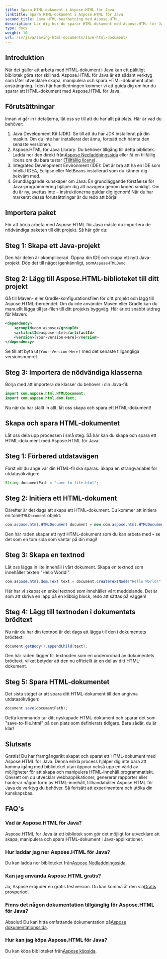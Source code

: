 ```yaml
---
title: Spara HTML-dokument i Aspose.HTML för Java
linktitle: Spara HTML-dokument i Aspose.HTML för Java
second_title: Java HTML-bearbetning med Aspose.HTML
description: Lär dig hur du sparar HTML-dokument med Aspose.HTML för Java med denna omfattande steg-för-steg-guide designad för nybörjare och experter.
type: docs
weight: 10
url: /sv/java/saving-html-documents/save-html-document/
---
```

## Introduktion
När det gäller att arbeta med HTML-dokument i Java kan ett pålitligt bibliotek göra stor skillnad. Aspose.HTML för Java är ett sådant verktyg som låter utvecklare skapa, manipulera och spara HTML-dokument utan ansträngning. I den här handledningen kommer vi att guida dig om hur du sparar ett HTML-dokument med Aspose.HTML för Java. 
## Förutsättningar
Innan vi går in i detaljerna, låt oss se till att du har allt på plats. Här är vad du behöver:
1. Java Development Kit (JDK): Se till att du har JDK installerat på din maskin. Om du inte har installerat det ännu, fortsätt och hämta den senaste versionen.
2.  Aspose.HTML för Java Library: Du behöver tillgång till detta bibliotek. Ladda ner den direkt från[Aspose Nedladdningssida](https://releases.aspose.com/html/java/) eller få en tillfällig licens om du bara testar ([Tillfällig licens](https://purchase.aspose.com/temporary-license/)).
3. Integrated Development Environment (IDE): Det är bra att ha en IDE som IntelliJ IDEA, Eclipse eller NetBeans installerad som du känner dig bekväm med.
4. Grundläggande kunskaper om Java: En grundläggande förståelse för Java-programmering hjälper dig att navigera genom koden smidigt. Om du är ny, svettas inte – instruktionerna guidar dig igenom!
När du har markerat dessa förutsättningar är du redo att börja!
## Importera paket
För att börja arbeta med Aspose.HTML för Java måste du importera de nödvändiga paketen till ditt projekt. Så här gör du:
## Steg 1: Skapa ett Java-projekt
 Den här delen är okomplicerad. Öppna din IDE och skapa ett nytt Java-projekt. Döp det till något igenkännligt, som`AsposeHTMLDemo`.
## Steg 2: Lägg till Aspose.HTML-biblioteket till ditt projekt
Gå till Maven- eller Gradle-konfigurationsfilen för ditt projekt och lägg till Aspose.HTML-beroendet. Om du inte använder Maven eller Gradle kan du manuellt lägga till jar-filen till ditt projekts byggväg. Här är ett snabbt utdrag för Maven:
```xml
<dependency>
    <groupId>com.aspose</groupId>
    <artifactId>aspose-html</artifactId>
    <version>[Your-Version-Here]</version>
</dependency>
```
 Se till att byta ut`[Your-Version-Here]` med det senaste tillgängliga versionsnumret.
## Steg 3: Importera de nödvändiga klasserna
Börja med att importera de klasser du behöver i din Java-fil:
```java
import com.aspose.html.HTMLDocument;
import com.aspose.html.dom.Text;
```
Nu när du har ställt in allt, låt oss skapa och spara ett HTML-dokument!
## Skapa och spara HTML-dokumentet
Låt oss dela upp processen i små steg. Så här kan du skapa och spara ett HTML-dokument med Aspose.HTML för Java.
## Steg 1: Förbered utdatavägen
Först vill du ange var din HTML-fil ska sparas. Skapa en strängvariabel för utdatasökvägen:
```java
String documentPath = "save-to-file.html";
```
## Steg 2: Initiera ett HTML-dokument
 Därefter är det dags att skapa ett HTML-dokument. Du kommer att initiera en tom`HTMLDocument` objekt:
```java
com.aspose.html.HTMLDocument document = new com.aspose.html.HTMLDocument();
```
Den här raden skapar ett nytt HTML-dokument som du kan arbeta med – se det som en tom sida som väntar på din magi!
## Steg 3: Skapa en textnod
Låt oss lägga in lite innehåll i vårt dokument. Skapa en textnod som innehåller texten "Hello World!".
```java
com.aspose.html.dom.Text text = document.createTextNode("Hello World!");
```
Här har vi skapat en enkel textnod som innehåller vårt meddelande. Det är som att skriva en lapp på en klibbig block, redo att sättas på väggen!
## Steg 4: Lägg till textnoden i dokumentets brödtext
Nu när du har din textnod är det dags att lägga till den i dokumentets brödtext:
```java
document.getBody().appendChild(text);
```
Den här raden lägger till textnoden som en underordnad av dokumentets brödtext, vilket betyder att den nu officiellt är en del av ditt HTML-dokument.
## Steg 5: Spara HTML-dokumentet
Det sista steget är att spara ditt HTML-dokument till den angivna utdatasökvägen:
```java
document.save(documentPath);
```
Detta kommando tar ditt nyskapade HTML-dokument och sparar det som "save-to-file.html" på den plats som definierats tidigare. Bara sådär, du är klar!
## Slutsats
Grattis! Du har framgångsrikt skapat och sparat ett HTML-dokument med Aspose.HTML för Java. Denna enkla process hjälper dig inte bara att komma igång med biblioteket utan öppnar också upp en värld av möjligheter för att skapa och manipulera HTML-innehåll programmatiskt.
Oavsett om du utvecklar webbapplikationer, genererar rapporter eller hanterar någon form av HTML-innehåll, tillhandahåller Aspose.HTML för Java de verktyg du behöver. Så fortsätt att experimentera och utöka din kunskapsbas.
## FAQ's
### Vad är Aspose.HTML för Java?  
Aspose.HTML for Java är ett bibliotek som gör det möjligt för utvecklare att skapa, manipulera och spara HTML-dokument i Java-applikationer.
### Hur laddar jag ner Aspose.HTML för Java?  
 Du kan ladda ner biblioteket från[Aspose Nedladdningssida](https://releases.aspose.com/html/java/).
### Kan jag använda Aspose.HTML gratis?  
 Ja, Aspose erbjuder en gratis testversion. Du kan komma åt den via[Gratis provperiod](https://releases.aspose.com/).
### Finns det någon dokumentation tillgänglig för Aspose.HTML för Java?  
 Absolut! Du kan hitta omfattande dokumentation på[Aspose dokumentationssida](https://reference.aspose.com/html/java/).
### Hur kan jag köpa Aspose.HTML för Java?  
 Du kan köpa biblioteket från[Aspose köpsida](https://purchase.aspose.com/buy).
